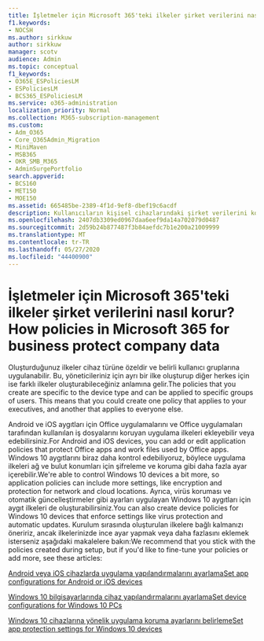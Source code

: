 ```yaml
---
title: İşletmeler için Microsoft 365'teki ilkeler şirket verilerini nasıl korur?
f1.keywords:
- NOCSH
ms.author: sirkkuw
author: sirkkuw
manager: scotv
audience: Admin
ms.topic: conceptual
f1_keywords:
- O365E_ESPoliciesLM
- ESPoliciesLM
- BCS365_ESPoliciesLM
ms.service: o365-administration
localization_priority: Normal
ms.collection: M365-subscription-management
ms.custom:
- Adm_O365
- Core_O365Admin_Migration
- MiniMaven
- MSB365
- OKR_SMB_M365
- AdminSurgePortfolio
search.appverid:
- BCS160
- MET150
- MOE150
ms.assetid: 665485be-2389-4f1d-9ef8-dbef19c6acdf
description: Kullanıcıların kişisel cihazlarındaki şirket verilerini korumak için, belirli aygıtları ve güvenlik gruplarını hedefleyen ilkeler kullanın.
ms.openlocfilehash: 2407db3309ed0967daa6eef9da14a702079d0487
ms.sourcegitcommit: 2d59b24b877487f3b84aefdc7b1e200a21009999
ms.translationtype: MT
ms.contentlocale: tr-TR
ms.lasthandoff: 05/27/2020
ms.locfileid: "44400900"
---
```

# <a name="how-policies-in-microsoft-365-for-business-protect-company-data"></a><span data-ttu-id="c446a-103">İşletmeler için Microsoft 365'teki ilkeler şirket verilerini nasıl korur?</span><span class="sxs-lookup"><span data-stu-id="c446a-103">How policies in Microsoft 365 for business protect company data</span></span>

<span data-ttu-id="c446a-p101">Oluşturduğunuz ilkeler cihaz türüne özeldir ve belirli kullanıcı gruplarına uygulanabilir. Bu, yöneticileriniz için ayrı bir ilke oluşturup diğer herkes için ise farklı ilkeler oluşturabileceğiniz anlamına gelir.</span><span class="sxs-lookup"><span data-stu-id="c446a-p101">The policies that you create are specific to the device type and can be applied to specific groups of users. This means that you could create one policy that applies to your executives, and another that applies to everyone else.</span></span>
  
<span data-ttu-id="c446a-106">Android ve iOS aygıtları için Office uygulamalarını ve Office uygulamaları tarafından kullanılan iş dosyalarını koruyan uygulama ilkeleri ekleyebilir veya edebilirsiniz.</span><span class="sxs-lookup"><span data-stu-id="c446a-106">For Android and iOS devices, you can add or edit application policies that protect Office apps and work files used by Office apps.</span></span> <span data-ttu-id="c446a-107">Windows 10 aygıtlarını biraz daha kontrol edebiliyoruz, böylece uygulama ilkeleri ağ ve bulut konumları için şifreleme ve koruma gibi daha fazla ayar içerebilir.</span><span class="sxs-lookup"><span data-stu-id="c446a-107">We're able to control Windows 10 devices a bit more, so application policies can include more settings, like encryption and protection for network and cloud locations.</span></span> <span data-ttu-id="c446a-108">Ayrıca, virüs koruması ve otomatik güncelleştirmeler gibi ayarları uygulayan Windows 10 aygıtları için aygıt ilkeleri de oluşturabilirsiniz.</span><span class="sxs-lookup"><span data-stu-id="c446a-108">You can also create device policies for Windows 10 devices that enforce settings like virus protection and automatic updates.</span></span> <span data-ttu-id="c446a-109">Kurulum sırasında oluşturulan ilkelere bağlı kalmanızı öneririz, ancak ilkelerinizde ince ayar yapmak veya daha fazlasını eklemek isterseniz aşağıdaki makalelere bakın:</span><span class="sxs-lookup"><span data-stu-id="c446a-109">We recommend that you stick with the policies created during setup, but if you'd like to fine-tune your policies or add more, see these articles:</span></span>
  
[<span data-ttu-id="c446a-110">Android veya iOS cihazlarda uygulama yapılandırmalarını ayarlama</span><span class="sxs-lookup"><span data-stu-id="c446a-110">Set app configurations for Android or iOS devices</span></span>](app-protection-settings-for-android-and-ios.md)
  
[<span data-ttu-id="c446a-111">Windows 10 bilgisayarlarında cihaz yapılandırmalarını ayarlama</span><span class="sxs-lookup"><span data-stu-id="c446a-111">Set device configurations for Windows 10 PCs</span></span>](protection-settings-for-windows-10-pcs.md)
  
[<span data-ttu-id="c446a-112">Windows 10 cihazlarına yönelik uygulama koruma ayarlarını belirleme</span><span class="sxs-lookup"><span data-stu-id="c446a-112">Set app protection settings for Windows 10 devices</span></span>](protection-settings-for-windows-10-devices.md)
  

